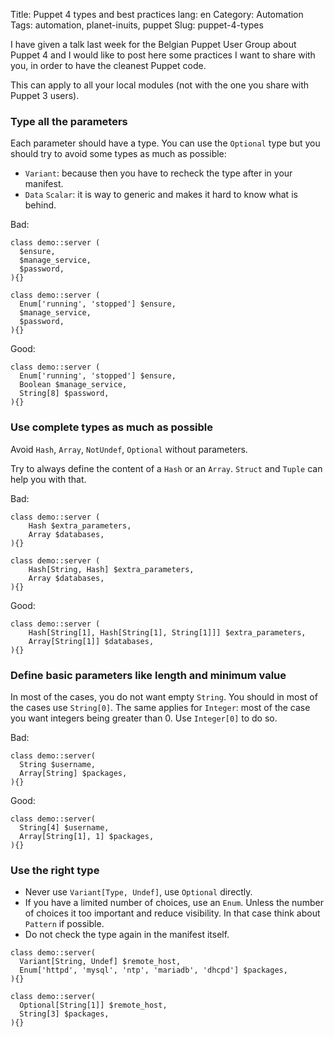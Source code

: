 Title: Puppet 4 types and best practices
lang: en
Category: Automation
Tags: automation, planet-inuits, puppet
Slug: puppet-4-types

I have given a talk last week for the Belgian Puppet User Group about Puppet 4
and I would like to post here some practices I want to share with you, in
order to have the cleanest Puppet code.

This can apply to all your local modules (not with the one you share with
Puppet 3 users).

### Type all the parameters

Each parameter should have a type. You can use the `Optional` type but you
should try to avoid some types as much as possible:

* `Variant`: because then you have to recheck the type after in your manifest.
* `Data` `Scalar`: it is way to generic and makes it hard to know what is behind.

Bad:
```Puppet
class demo::server (
  $ensure,
  $manage_service,
  $password,
){}
```

```Puppet
class demo::server (
  Enum['running', 'stopped'] $ensure,
  $manage_service,
  $password,
){}

```

Good:

```Puppet
class demo::server (
  Enum['running', 'stopped'] $ensure,
  Boolean $manage_service,
  String[8] $password,
){}

```

### Use complete types as much as possible

Avoid `Hash`, `Array`, `NotUndef`, `Optional` without parameters.

Try to always define the content of a `Hash` or an `Array`. `Struct` and `Tuple`
can help you with that.

Bad:
```Puppet
class demo::server (
    Hash $extra_parameters,
    Array $databases,
){}
```

```Puppet
class demo::server (
    Hash[String, Hash] $extra_parameters,
    Array $databases,
){}
```

Good:
```Puppet
class demo::server (
    Hash[String[1], Hash[String[1], String[1]]] $extra_parameters,
    Array[String[1]] $databases,
){}

```

### Define basic parameters like length and minimum value

In most of the cases, you do not want empty `String`. You should in most of the
cases use `String[0]`. The same applies for `Integer`: most of the case you want
integers being greater than 0. Use `Integer[0]` to do so.

Bad:
```Puppet
class demo::server(
  String $username,
  Array[String] $packages,
){}
```

Good:
```Puppet
class demo::server(
  String[4] $username,
  Array[String[1], 1] $packages,
){}
```
### Use the right type

* Never use `Variant[Type, Undef]`, use `Optional` directly.
* If you have a limited number of choices, use an `Enum`. Unless the number of
  choices it too important and reduce visibility. In that case think about `Pattern`
  if possible.
* Do not check the type again in the manifest itself.

```Puppet
class demo::server(
  Variant[String, Undef] $remote_host,
  Enum['httpd', 'mysql', 'ntp', 'mariadb', 'dhcpd'] $packages,
){}
```

```Puppet
class demo::server(
  Optional[String[1]] $remote_host,
  String[3] $packages,
){}
```

